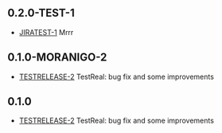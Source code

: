 ## 0.2.0-TEST-1
* [JIRATEST-1](https://moranigotestlizzy.atlassian.net/browse/JIRATEST-1) Mrrr

## 0.1.0-MORANIGO-2
* [TESTRELEASE-2](https://tracker.yandex.ru/TESTRELEASE-2) TestReal: bug fix and some improvements

## 0.1.0
* [TESTRELEASE-2](https://tracker.yandex.ru/TESTRELEASE-2) TestReal: bug fix and some improvements